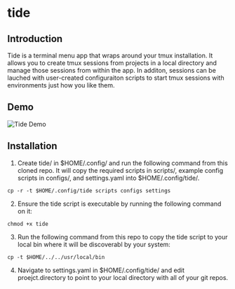 # tide

## Introduction
Tide is a terminal menu app that wraps around your tmux installation. It allows you to create tmux sessions from 
projects in a local directory and manage those sessions from within the app. In additon, sessions can be lauched
with user-created configuraiton scripts to start tmux sessions with environments just how you like them.

## Demo
![Tide Demo](demo/tide_demo.gif)

## Installation
1. Create tide/ in $HOME/.config/ and run the following command from this cloned repo. It will copy the required
scripts in scripts/, example config scripts in configs/, and settings.yaml into $HOME/.config/tide/.
```
cp -r -t $HOME/.config/tide scripts configs settings
```

2. Ensure the tide script is executable by running the following command on it:
```
chmod +x tide
```

3. Run the following command from this repo to copy the tide script to your local bin where it will be discoverabl
by your system:
```
cp -t $HOME/../../usr/local/bin
```

4. Navigate to settings.yaml in $HOME/.config/tide/ and edit proejct.directory to point to your local directory with all of your git repos.

